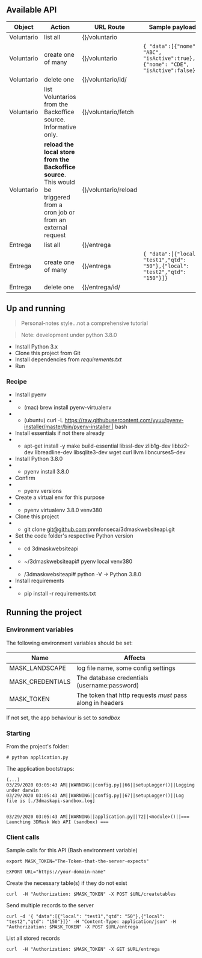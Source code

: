 ## Available API

Object| Action|URL Route|Sample payload
|---|---|---|---
Voluntario|list all|{}/voluntario|
Voluntario|create one of many|{}/voluntario|```{ "data":[{"nome": "ABC", "isActive":true},{"nome": "CDE", "isActive":false}]}```
Voluntario|delete one|{}/voluntario/id/<ID>
Voluntario|list Voluntarios from the Backoffice source. Informative only.|{}/voluntario/fetch
Voluntario|**reload the local store from the Backoffice source**. This would be triggered from a cron job or from an external request|{}/voluntario/reload
Entrega|list all|{}/entrega|
Entrega|create one of many|{}/entrega|```{ "data":[{"local": "test1","qtd": "50"},{"local": "test2","qtd": "150"}]}```
Entrega|delete one|{}/entrega/id/<ID>

## Up and running
> Personal-notes style...not a comprehensive tutorial

> Note: development under python 3.8.0
 * Install Python 3.x
 * Clone this project from Git
 * Install dependencies from *requirements.txt*
 * Run

### Recipe


* Install pyenv
* * (mac) brew install pyenv-virtualenv
* * (ubuntu) curl -L https://raw.githubusercontent.com/yyuu/pyenv-installer/master/bin/pyenv-installer | bash
* Install essentials if not there already
* * apt-get install -y make build-essential libssl-dev zlib1g-dev libbz2-dev libreadline-dev libsqlite3-dev wget curl llvm libncurses5-dev
* Install Python 3.8.0
* * pyenv install 3.8.0
* Confirm
* * pyenv versions
* Create a virtual env for this purpose
* * pyenv virtualenv 3.8.0 venv380
* Clone this project
* * git clone git@github.com:pnmfonseca/3dmaskwebsiteapi.git
* Set the code folder's respective Python version
* * cd 3dmaskwebsiteapi
* * ~/3dmaskwebsiteapi# pyenv local venv380
* * /3dmaskwebsiteapi# python -V -> Python 3.8.0
* Install requirements
* * pip install -r requirements.txt

## Running the project
### Environment variables
The following environment variables should be set:

 Name | Affects
|---|---
|MASK_LANDSCAPE| log file name, some config settings
|MASK_CREDENTIALS| The database credentials (username:password)
|MASK_TOKEN| The token that http requests *must* pass along in headers

If not set, the app behaviour is set to *sandbox*

### Starting

From the project's folder:
```
# python application.py
```
The application bootstraps:
```
(...)
03/29/2020 03:05:43 AM||WARNING||config.py||66||setupLogger()||Logging under darwin
03/29/2020 03:05:43 AM||WARNING||config.py||67||setupLogger()||Log file is [./3dmaskapi-sandbox.log]


03/29/2020 03:05:43 AM||WARNING||application.py||72||<module>()||=== Launching 3DMask Web API (sandbox) ===
```

### Client calls

Sample calls for this API (Bash environment variable)

```
export MASK_TOKEN="The-Token-that-the-server-expects"

EXPORT URL="https://your-domain-name"
```

Create the necessary table(s) if they do not exist

```
curl  -H "Authorization: $MASK_TOKEN" -X POST $URL/createtables
```

Send multiple records to the server
```
curl -d '{ "data":[{"local": "test1","qtd": "50"},{"local": "test2","qtd": "150"}]}' -H "Content-Type: application/json" -H "Authorization: $MASK_TOKEN" -X POST $URL/entrega
```
List all stored records
```
curl  -H "Authorization: $MASK_TOKEN" -X GET $URL/entrega
```
